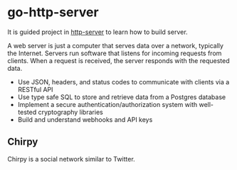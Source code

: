 # go-http-server

It is guided project in [http-server](https://www.boot.dev/courses/learn-http-servers) to learn how to build server.

A web server is just a computer that serves data over a network, typically the Internet. Servers run software that listens for incoming requests from clients. When a request is received, the server responds with the requested data.

* Use JSON, headers, and status codes to communicate with clients via a RESTful API
* Use type safe SQL to store and retrieve data from a Postgres database
* Implement a secure authentication/authorization system with well-tested cryptography libraries
* Build and understand webhooks and API keys

## Chirpy

Chirpy is a social network similar to Twitter.